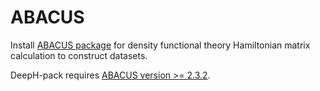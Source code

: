 # ABACUS
Install [ABACUS package](https://abacus.ustc.edu.cn) for density functional theory Hamiltonian matrix calculation to construct datasets.

DeepH-pack requires [ABACUS version >= 2.3.2](https://github.com/deepmodeling/abacus-develop/releases/tag/v2.3.2).